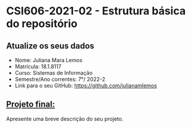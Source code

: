 # **CSI606-2021-02 - Estrutura básica do repositório**

## Atualize os seus dados

- Nome: Juliana Mara Lemos
- Matrícula: 18.1.8117
- Curso: Sistemas de Informação
- Semestre/Ano correntes: 7°/ 2022-2
- Link para o seu GitHub: https://github.com/julianamlemos

## [Projeto final:](./Projeto/README.md)

Apresente uma breve descrição do seu projeto.
